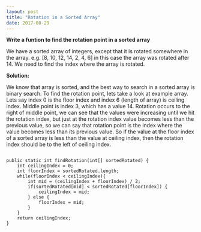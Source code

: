 ```yaml
---
layout: post
title: "Rotation in a Sorted Array"
date: 2017-08-29
---
```


<b>Write a funtion to find the rotation point in a sorted array</b>

We have a sorted array of integers, except that it is rotated somewhere in the array. e.g. [8, 10, 12, 14, 2, 4, 6] in this case the array was rotated after 14. We need to find the index where the array is rotated.

<b>Solution:</b>

We know that array is sorted, and the best way to search in a sorted array is binary search. To find the rotation point, lets take a look at example array. Lets say index 0 is the floor index and index 6 (length of array) is ceiling index. Middle point is index 3, which has a value 14. Rotation occurs to the right of middle point, we can see that the values were increasing until we hit the rotation index, but just at the rotation index value becomes less than the previous value, so we can say that rotation point is the index where the value becomes less than its previous value. So if the value at the floor index of a sorted array is less than the value at ceiling index, then the rotation index should be to the left of ceiling index.
 
<pre class="highlight"><code>
public static int findRotation(int[] sortedRotated) {
    int ceilingIndex = 0;
    int floorIndex = sortedRotated.length;
    while(floorIndex < ceilingIndex){
 		int mid = (ceilingIndex + floorIndex) / 2;
		if(sortedRotated[mid] < sortedRotated[floorIndex]) {
			ceilingIndex = mid;
		} else {
			floorIndex = mid;
		}
	}
 	return ceilingIndex;
}
</code></pre>


